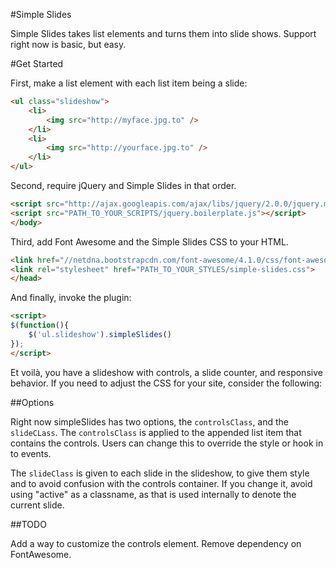 #Simple Slides

Simple Slides takes list elements and turns them into slide shows. Support right now is basic, but easy.

#Get Started

First, make a list element with each list item being a slide:

```html
<ul class="slideshow">
	<li>
		<img src="http://myface.jpg.to" />
	</li>
	<li>
		<img src="http://yourface.jpg.to" />
	</li>
</ul>
```

Second, require jQuery and Simple Slides in that order.

```html
<script src="http://ajax.googleapis.com/ajax/libs/jquery/2.0.0/jquery.min.js"></script>
<script src="PATH_TO_YOUR_SCRIPTS/jquery.boilerplate.js"></script>
</body>
```

Third, add Font Awesome and the Simple Slides CSS to your HTML.

```html
<link href="//netdna.bootstrapcdn.com/font-awesome/4.1.0/css/font-awesome.min.css" rel="stylesheet">
<link rel="stylesheet" href="PATH_TO_YOUR_STYLES/simple-slides.css">
</head>
```

And finally, invoke the plugin:

```html
<script>
$(function(){
	$('ul.slideshow').simpleSlides()
});
</script>
```

Et voilà, you have a slideshow with controls, a slide counter, and responsive behavior. If you need to adjust the CSS for your site, consider the following:

##Options

Right now simpleSlides has two options, the `controlsClass`, and the `slideCLass`. The `controlsClass` is applied to the appended list item that contains the controls. Users can change this to override the style or hook in to events. 

The `slideClass` is given to each slide in the slideshow, to give them style and to avoid confusion with the controls container. If you change it, avoid using "active" as a classname, as that is used internally to denote the current slide.

##TODO

Add a way to customize the controls element. Remove dependency on FontAwesome.